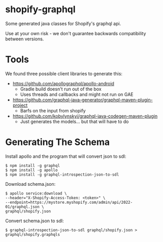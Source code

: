 # shopify-graphql

Some generated java classes for Shopify's graphql api.

Use at your own risk - we don't guarantee backwards compatibility between versions.

# Tools

We found three possible client libraries to generate this:

* https://github.com/apollographql/apollo-android
  * Gradle build doesn't run out of the box
  * Uses threads and callbacks and might not run on GAE
* https://github.com/graphql-java-generator/graphql-maven-plugin-project
  * Barfs on the input from shopify
* https://github.com/kobylynskyi/graphql-java-codegen-maven-plugin
  * Just generates the models... but that will have to do

# Generating The Schema

Install apollo and the program that will convert json to sdl:
```shell script
$ npm install -g graphql
$ npm install -g apollo
$ npm install -g graphql-introspection-json-to-sdl
```
Download schema.json:
```shell script
$ apollo service:download \
--header="X-Shopify-Access-Token: <token>" \
--endpoint=https://mystore.myshopify.com/admin/api/2022-01/graphql.json \
graphql/shopify.json
```
Convert schema.json to sdl:
```shell script
$ graphql-introspection-json-to-sdl graphql/shopify.json > graphql/shopify.graphqls
```
